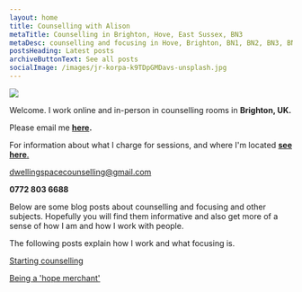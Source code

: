 ```yaml
---
layout: home
title: Counselling with Alison
metaTitle: Counselling in Brighton, Hove, East Sussex, BN3
metaDesc: counselling and focusing in Hove, Brighton, BN1, BN2, BN3, BN41, BN43
postsHeading: Latest posts
archiveButtonText: See all posts
socialImage: /images/jr-korpa-k9TDpGMDavs-unsplash.jpg
---
```

![](/images/jr-korpa-k9TDpGMDavs-unsplash.jpg)

Welcome. I work online and in-person in counselling rooms in **Brighton, UK.**

Please email me **[here](mailto:dwellingspacecounselling@gmail.com).**

F﻿or information about what I charge for sessions, and where I'm located [**see here**.](/pages/about-me)

[d﻿wellingspacecounselling@gmail.com](mailto:dwellingspacecounselling@gmail.com)

**0772 803 6688**

B﻿elow are some blog posts about counselling and focusing and other subjects. Hopefully you will find them informative and also get more of a sense of how I am and how I work with people.

T﻿he following posts explain how I work and what focusing is. 

[Starting counselling](/posts/test-post)

[B﻿eing a 'hope merchant'](/posts/being-a-hope-merchant)
